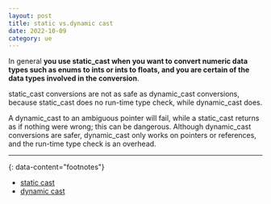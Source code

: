 ```yaml
---
layout: post
title: static vs.dynamic cast
date: 2022-10-09
category: ue
---
```


In general **you use static_cast when you want to convert numeric data types such as enums to ints or ints to floats, and you are certain of the data types involved in the conversion**. 

static_cast conversions are not as safe as dynamic_cast conversions, because static_cast does no run-time type check, while dynamic_cast does. 

A dynamic_cast to an ambiguous pointer will fail, while a static_cast returns as if nothing were wrong; this can be dangerous. Although dynamic_cast conversions are safer, dynamic_cast only works on pointers or references, and the run-time type check is an overhead. 

---
{: data-content="footnotes"}

* [static cast](https://learn.microsoft.com/en-us/cpp/cpp/static-cast-operator?view=msvc-170)
* [dynamic cast](https://learn.microsoft.com/en-us/cpp/cpp/dynamic-cast-operator?view=msvc-170)